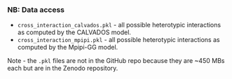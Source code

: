 ### NB: Data access


* `cross_interaction_calvados.pkl` - all possible heterotypic interactions as computed by the CALVADOS model.
* `cross_interaction_mpipi.pkl` - all possible heterotypic interactions as computed by the Mpipi-GG model.

Note - the `.pkl` files are not in the GitHub repo because they are ~450 MBs each but are in the Zenodo repository.